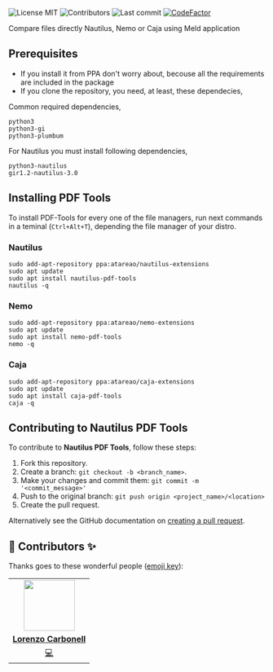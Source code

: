 
<!-- start project-info -->
<!--
project_title: Nautilus Compare
github_project: https://github.com/atareao/nautilus-compare
license: MIT
icon: None
homepage: https://www.atareao.es/aplicacion/nautilus-compare
license-badge: True
contributors-badge: True
lastcommit-badge: True
codefactor-badge: True
--->

<!-- end project-info -->

<!-- start badges -->

![License MIT](https://img.shields.io/badge/license-MIT-green)
![Contributors](https://img.shields.io/github/contributors-anon/atareao/nautilus-compare)
![Last commit](https://img.shields.io/github/last-commit/atareao/nautilus-compare)
[![CodeFactor](https://www.codefactor.io/repository/github/atareao/nautilus-compare/badge/master)](https://www.codefactor.io/repository/github/atareao/nautilus-compare/overview/master)
<!-- end badges -->

<!-- start description -->
Compare files directly Nautilus, Nemo or Caja using Meld application
<!-- end description -->

<!-- start prerequisites -->
## Prerequisites

* If you install it from PPA don't worry about, becouse all the requirements are included in the package
* If you clone the repository, you need, at least, these dependecies,

Common required dependencies,

```
python3
python3-gi
python3-plumbum
```

For Nautilus you must install following dependencies,

```
python3-nautilus
gir1.2-nautilus-3.0
```
<!-- end prerequisites -->

<!-- start installing -->
## Installing PDF Tools

To install PDF-Tools for every one of the file managers, run next commands
in a teminal (`Ctrl+Alt+T`), depending the file manager of your distro.

### Nautilus

```
sudo add-apt-repository ppa:atareao/nautilus-extensions
sudo apt update
sudo apt install nautilus-pdf-tools
nautilus -q
```

### Nemo

```
sudo add-apt-repository ppa:atareao/nemo-extensions
sudo apt update
sudo apt install nemo-pdf-tools
nemo -q
```

### Caja

```
sudo add-apt-repository ppa:atareao/caja-extensions
sudo apt update
sudo apt install caja-pdf-tools
caja -q
```
<!-- end installing -->

<!-- start using -->

<!-- end using -->

<!-- start contributing -->
## Contributing to Nautilus PDF Tools

To contribute to **Nautilus PDF Tools**, follow these steps:

1. Fork this repository.
2. Create a branch: `git checkout -b <branch_name>`.
3. Make your changes and commit them: `git commit -m '<commit_message>'`
4. Push to the original branch: `git push origin <project_name>/<location>`
5. Create the pull request.

Alternatively see the GitHub documentation on [creating a pull request](https://help.github.com/en/github/collaborating-with-issues-and-pull-requests/creating-a-pull-request).
<!-- end contributing -->

<!-- start contributors -->
## 👤 Contributors ✨

Thanks goes to these wonderful people ([emoji key](https://allcontributors.org/docs/en/emoji-key)):
<!-- end contributors -->

<!-- start table-contributors -->

<table id="contributors">
	<tr id="info_avatar">
		<td id="atareao" align="center">
			<a href="https://github.com/atareao">
				<img src="https://avatars3.githubusercontent.com/u/298055?v=4" width="100px"/>
			</a>
		</td>
	</tr>
	<tr id="info_name">
		<td id="atareao" align="center">
			<a href="https://github.com/atareao">
				<strong>Lorenzo Carbonell</strong>
			</a>
		</td>
	</tr>
	<tr id="info_commit">
		<td id="atareao" align="center">
			<a href="/commits?author=atareao">
				<span id="role">💻</span>
			</a>
		</td>
	</tr>
</table>
<!-- end table-contributors -->
